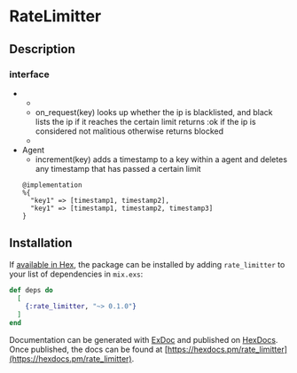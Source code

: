 # RateLimitter

## Description
### interface
  - *
    - on_request(key)
      looks up whether the ip is blacklisted, and black lists the ip if it reaches the certain limit
      returns :ok if the ip is considered not malitious otherwise returns blocked
    - 
  - Agent
    - increment(key)
      adds a timestamp to a key within a agent and deletes any timestamp that has passed a certain limit
    ```
    @implementation
    %{
      "key1" => [timestamp1, timestamp2],
      "key1" => [timestamp1, timestamp2, timestamp3]
    }
    ```


## Installation

If [available in Hex](https://hex.pm/docs/publish), the package can be installed
by adding `rate_limitter` to your list of dependencies in `mix.exs`:

```elixir
def deps do
  [
    {:rate_limitter, "~> 0.1.0"}
  ]
end
```

Documentation can be generated with [ExDoc](https://github.com/elixir-lang/ex_doc)
and published on [HexDocs](https://hexdocs.pm). Once published, the docs can
be found at [https://hexdocs.pm/rate_limitter](https://hexdocs.pm/rate_limitter).
